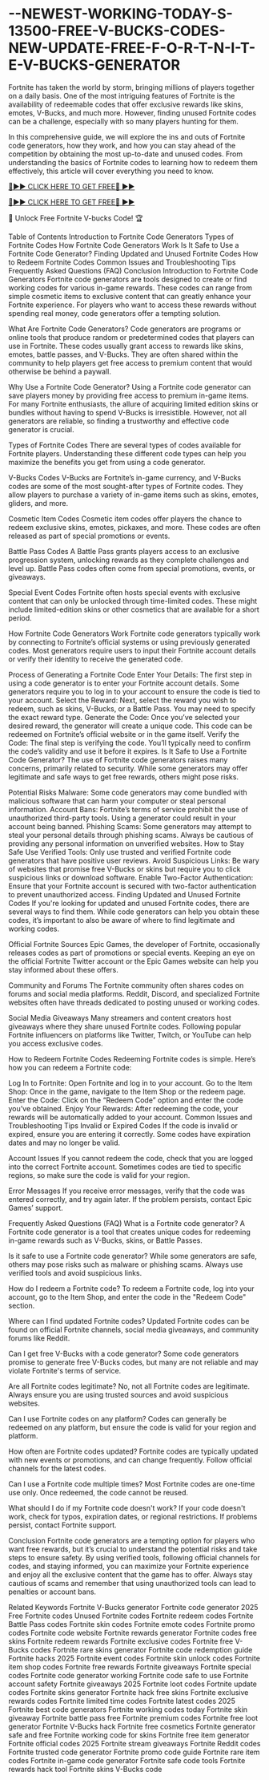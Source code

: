# --NEWEST-WORKING-TODAY-S-13500-FREE-V-BUCKS-CODES-NEW-UPDATE-FREE-F-O-R-T-N-I-T-E-V-BUCKS-GENERATOR

Fortnite has taken the world by storm, bringing millions of players together on a daily basis. One of the most intriguing features of Fortnite is the availability of redeemable codes that offer exclusive rewards like skins, emotes, V-Bucks, and much more. However, finding unused Fortnite codes can be a challenge, especially with so many players hunting for them.

In this comprehensive guide, we will explore the ins and outs of Fortnite code generators, how they work, and how you can stay ahead of the competition by obtaining the most up-to-date and unused codes. From understanding the basics of Fortnite codes to learning how to redeem them effectively, this article will cover everything you need to know.

[🔴►► CLICK HERE TO GET FREE🔴 ►►](https://appbitly.com/free-Vbucks-Code)

[🔴►► CLICK HERE TO GET FREE🔴 ►►](https://appbitly.com/free-Vbucks-Code)

🚀 Unlock Free Fortnite V-bucks Code! 🏆

Table of Contents Introduction to Fortnite Code Generators Types of Fortnite Codes How Fortnite Code Generators Work Is It Safe to Use a Fortnite Code Generator? Finding Updated and Unused Fortnite Codes How to Redeem Fortnite Codes Common Issues and Troubleshooting Tips Frequently Asked Questions (FAQ) Conclusion Introduction to Fortnite Code Generators Fortnite code generators are tools designed to create or find working codes for various in-game rewards. These codes can range from simple cosmetic items to exclusive content that can greatly enhance your Fortnite experience. For players who want to access these rewards without spending real money, code generators offer a tempting solution.

What Are Fortnite Code Generators? Code generators are programs or online tools that produce random or predetermined codes that players can use in Fortnite. These codes usually grant access to rewards like skins, emotes, battle passes, and V-Bucks. They are often shared within the community to help players get free access to premium content that would otherwise be behind a paywall.

Why Use a Fortnite Code Generator? Using a Fortnite code generator can save players money by providing free access to premium in-game items. For many Fortnite enthusiasts, the allure of acquiring limited edition skins or bundles without having to spend V-Bucks is irresistible. However, not all generators are reliable, so finding a trustworthy and effective code generator is crucial.

Types of Fortnite Codes There are several types of codes available for Fortnite players. Understanding these different code types can help you maximize the benefits you get from using a code generator.

V-Bucks Codes V-Bucks are Fortnite’s in-game currency, and V-Bucks codes are some of the most sought-after types of Fortnite codes. They allow players to purchase a variety of in-game items such as skins, emotes, gliders, and more.

Cosmetic Item Codes Cosmetic item codes offer players the chance to redeem exclusive skins, emotes, pickaxes, and more. These codes are often released as part of special promotions or events.

Battle Pass Codes A Battle Pass grants players access to an exclusive progression system, unlocking rewards as they complete challenges and level up. Battle Pass codes often come from special promotions, events, or giveaways.

Special Event Codes Fortnite often hosts special events with exclusive content that can only be unlocked through time-limited codes. These might include limited-edition skins or other cosmetics that are available for a short period.

How Fortnite Code Generators Work Fortnite code generators typically work by connecting to Fortnite’s official systems or using previously generated codes. Most generators require users to input their Fortnite account details or verify their identity to receive the generated code.

Process of Generating a Fortnite Code Enter Your Details: The first step in using a code generator is to enter your Fortnite account details. Some generators require you to log in to your account to ensure the code is tied to your account. Select the Reward: Next, select the reward you wish to redeem, such as skins, V-Bucks, or a Battle Pass. You may need to specify the exact reward type. Generate the Code: Once you’ve selected your desired reward, the generator will create a unique code. This code can be redeemed on Fortnite’s official website or in the game itself. Verify the Code: The final step is verifying the code. You’ll typically need to confirm the code’s validity and use it before it expires. Is It Safe to Use a Fortnite Code Generator? The use of Fortnite code generators raises many concerns, primarily related to security. While some generators may offer legitimate and safe ways to get free rewards, others might pose risks.

Potential Risks Malware: Some code generators may come bundled with malicious software that can harm your computer or steal personal information. Account Bans: Fortnite’s terms of service prohibit the use of unauthorized third-party tools. Using a generator could result in your account being banned. Phishing Scams: Some generators may attempt to steal your personal details through phishing scams. Always be cautious of providing any personal information on unverified websites. How to Stay Safe Use Verified Tools: Only use trusted and verified Fortnite code generators that have positive user reviews. Avoid Suspicious Links: Be wary of websites that promise free V-Bucks or skins but require you to click suspicious links or download software. Enable Two-Factor Authentication: Ensure that your Fortnite account is secured with two-factor authentication to prevent unauthorized access. Finding Updated and Unused Fortnite Codes If you're looking for updated and unused Fortnite codes, there are several ways to find them. While code generators can help you obtain these codes, it’s important to also be aware of where to find legitimate and working codes.

Official Fortnite Sources Epic Games, the developer of Fortnite, occasionally releases codes as part of promotions or special events. Keeping an eye on the official Fortnite Twitter account or the Epic Games website can help you stay informed about these offers.

Community and Forums The Fortnite community often shares codes on forums and social media platforms. Reddit, Discord, and specialized Fortnite websites often have threads dedicated to posting unused or working codes.

Social Media Giveaways Many streamers and content creators host giveaways where they share unused Fortnite codes. Following popular Fortnite influencers on platforms like Twitter, Twitch, or YouTube can help you access exclusive codes.

How to Redeem Fortnite Codes Redeeming Fortnite codes is simple. Here’s how you can redeem a Fortnite code:

Log In to Fortnite: Open Fortnite and log in to your account. Go to the Item Shop: Once in the game, navigate to the Item Shop or the redeem page. Enter the Code: Click on the “Redeem Code” option and enter the code you’ve obtained. Enjoy Your Rewards: After redeeming the code, your rewards will be automatically added to your account. Common Issues and Troubleshooting Tips Invalid or Expired Codes If the code is invalid or expired, ensure you are entering it correctly. Some codes have expiration dates and may no longer be valid.

Account Issues If you cannot redeem the code, check that you are logged into the correct Fortnite account. Sometimes codes are tied to specific regions, so make sure the code is valid for your region.

Error Messages If you receive error messages, verify that the code was entered correctly, and try again later. If the problem persists, contact Epic Games’ support.

Frequently Asked Questions (FAQ) What is a Fortnite code generator? A Fortnite code generator is a tool that creates unique codes for redeeming in-game rewards such as V-Bucks, skins, or Battle Passes.

Is it safe to use a Fortnite code generator? While some generators are safe, others may pose risks such as malware or phishing scams. Always use verified tools and avoid suspicious links.

How do I redeem a Fortnite code? To redeem a Fortnite code, log into your account, go to the Item Shop, and enter the code in the "Redeem Code" section.

Where can I find updated Fortnite codes? Updated Fortnite codes can be found on official Fortnite channels, social media giveaways, and community forums like Reddit.

Can I get free V-Bucks with a code generator? Some code generators promise to generate free V-Bucks codes, but many are not reliable and may violate Fortnite's terms of service.

Are all Fortnite codes legitimate? No, not all Fortnite codes are legitimate. Always ensure you are using trusted sources and avoid suspicious websites.

Can I use Fortnite codes on any platform? Codes can generally be redeemed on any platform, but ensure the code is valid for your region and platform.

How often are Fortnite codes updated? Fortnite codes are typically updated with new events or promotions, and can change frequently. Follow official channels for the latest codes.

Can I use a Fortnite code multiple times? Most Fortnite codes are one-time use only. Once redeemed, the code cannot be reused.

What should I do if my Fortnite code doesn't work? If your code doesn't work, check for typos, expiration dates, or regional restrictions. If problems persist, contact Fortnite support.

Conclusion Fortnite code generators are a tempting option for players who want free rewards, but it’s crucial to understand the potential risks and take steps to ensure safety. By using verified tools, following official channels for codes, and staying informed, you can maximize your Fortnite experience and enjoy all the exclusive content that the game has to offer. Always stay cautious of scams and remember that using unauthorized tools can lead to penalties or account bans.

Related Keywords Fortnite V-Bucks generator Fortnite code generator 2025 Free Fortnite codes Unused Fortnite codes Fortnite redeem codes Fortnite Battle Pass codes Fortnite skin codes Fortnite emote codes Fortnite promo codes Fortnite code website Fortnite rewards generator Fortnite codes free skins Fortnite redeem rewards Fortnite exclusive codes Fortnite free V-Bucks codes Fortnite rare skins generator Fortnite code redemption guide Fortnite hacks 2025 Fortnite event codes Fortnite skin unlock codes Fortnite item shop codes Fortnite free rewards Fortnite giveaways Fortnite special codes Fortnite code generator working Fortnite code safe to use Fortnite account safety Fortnite giveaways 2025 Fortnite loot codes Fortnite update codes Fortnite skins generator Fortnite hack free skins Fortnite exclusive rewards codes Fortnite limited time codes Fortnite latest codes 2025 Fortnite best code generators Fortnite working codes today Fortnite skin giveaway Fortnite battle pass free Fortnite premium codes Fortnite free loot generator Fortnite V-Bucks hack Fortnite free cosmetics Fortnite generator safe and free Fortnite working code for skins Fortnite free item generator Fortnite official codes 2025 Fortnite stream giveaways Fortnite Reddit codes Fortnite trusted code generator Fortnite promo code guide Fortnite rare item codes Fortnite in-game code generator Fortnite safe code tools Fortnite rewards hack tool Fortnite skins V-Bucks code
